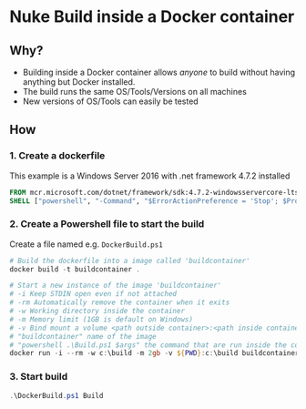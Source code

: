 # Nuke Build inside a Docker container #

## Why? ##
- Building inside a Docker container allows *anyone* to build without having anything but Docker installed.
- The build runs the same OS/Tools/Versions on all machines
- New versions of OS/Tools can easily be tested

## How ##

### 1. Create a dockerfile ###

This example is a Windows Server 2016 with .net framework 4.7.2 installed
```dockerfile
FROM mcr.microsoft.com/dotnet/framework/sdk:4.7.2-windowsservercore-ltsc2016
SHELL ["powershell", "-Command", "$ErrorActionPreference = 'Stop'; $ProgressPreference = 'SilentlyContinue';"]
```

### 2. Create a Powershell file to start the build ###

Create a file named e.g. `DockerBuild.ps1`
```powershell
# Build the dockerfile into a image called 'buildcontainer'
docker build -t buildcontainer .

# Start a new instance of the image 'buildcontainer'
# -i Keep STDIN open even if not attached
# -rm Automatically remove the container when it exits
# -w Working directory inside the container
# -m Memory limit (1GB is default on Windows)
# -v Bind mount a volume <path outside container>:<path inside container> ${PWD} is the current working dir
# "buildcontainer" name of the image
# "powershell .\Build.ps1 $args" the command that are run inside the container, and the arguments running this script are passed to Build.ps1 inside docker
docker run -i --rm -w c:\build -m 2gb -v ${PWD}:c:\build buildcontainer powershell .\Build.ps1 $args
```

### 3. Start build ###
```powershell 
.\DockerBuild.ps1 Build
```

